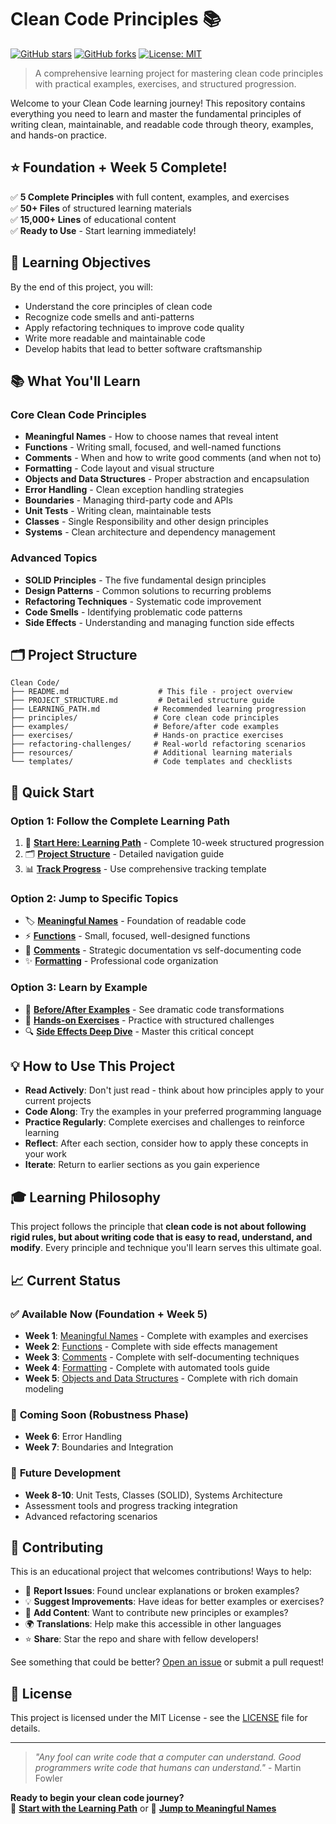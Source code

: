 # Clean Code Principles 📚

[![GitHub stars](https://img.shields.io/github/stars/FrankS36/clean-code-principles?style=social)](https://github.com/FrankS36/clean-code-principles/stargazers)
[![GitHub forks](https://img.shields.io/github/forks/FrankS36/clean-code-principles?style=social)](https://github.com/FrankS36/clean-code-principles/network)
[![License: MIT](https://img.shields.io/badge/License-MIT-yellow.svg)](https://opensource.org/licenses/MIT)

> A comprehensive learning project for mastering clean code principles with practical examples, exercises, and structured progression.

Welcome to your Clean Code learning journey! This repository contains everything you need to learn and master the fundamental principles of writing clean, maintainable, and readable code through theory, examples, and hands-on practice.

## ⭐ **Foundation + Week 5 Complete!**

✅ **5 Complete Principles** with full content, examples, and exercises  
✅ **50+ Files** of structured learning materials  
✅ **15,000+ Lines** of educational content  
✅ **Ready to Use** - Start learning immediately!

## 🎯 Learning Objectives

By the end of this project, you will:

- Understand the core principles of clean code
- Recognize code smells and anti-patterns
- Apply refactoring techniques to improve code quality
- Write more readable and maintainable code
- Develop habits that lead to better software craftsmanship

## 📚 What You'll Learn

### Core Clean Code Principles
- **Meaningful Names** - How to choose names that reveal intent
- **Functions** - Writing small, focused, and well-named functions
- **Comments** - When and how to write good comments (and when not to)
- **Formatting** - Code layout and visual structure
- **Objects and Data Structures** - Proper abstraction and encapsulation
- **Error Handling** - Clean exception handling strategies
- **Boundaries** - Managing third-party code and APIs
- **Unit Tests** - Writing clean, maintainable tests
- **Classes** - Single Responsibility and other design principles
- **Systems** - Clean architecture and dependency management

### Advanced Topics
- **SOLID Principles** - The five fundamental design principles
- **Design Patterns** - Common solutions to recurring problems
- **Refactoring Techniques** - Systematic code improvement
- **Code Smells** - Identifying problematic code patterns
- **Side Effects** - Understanding and managing function side effects

## 🗂️ Project Structure

```
Clean Code/
├── README.md                    # This file - project overview
├── PROJECT_STRUCTURE.md         # Detailed structure guide
├── LEARNING_PATH.md            # Recommended learning progression
├── principles/                 # Core clean code principles
├── examples/                   # Before/after code examples
├── exercises/                  # Hands-on practice exercises
├── refactoring-challenges/     # Real-world refactoring scenarios
├── resources/                  # Additional learning materials
└── templates/                  # Code templates and checklists
```

## 🚀 Quick Start

### **Option 1: Follow the Complete Learning Path**
1. 📖 **[Start Here: Learning Path](./LEARNING_PATH.md)** - Complete 10-week structured progression
2. 🗂️ **[Project Structure](./PROJECT_STRUCTURE.md)** - Detailed navigation guide
3. 📊 **[Track Progress](./LEARNING_PATH.md#progress-tracking-and-assessment)** - Use comprehensive tracking template

### **Option 2: Jump to Specific Topics**
- 🏷️ **[Meaningful Names](./principles/01-meaningful-names/README.md)** - Foundation of readable code
- ⚡ **[Functions](./principles/02-functions/README.md)** - Small, focused, well-designed functions  
- 💬 **[Comments](./principles/03-comments/README.md)** - Strategic documentation vs self-documenting code
- ✨ **[Formatting](./principles/04-formatting/README.md)** - Professional code organization

### **Option 3: Learn by Example**
- 👀 **[Before/After Examples](./examples/before-after/)** - See dramatic code transformations
- 🎯 **[Hands-on Exercises](./exercises/principle-practice/)** - Practice with structured challenges
- 🔍 **[Side Effects Deep Dive](./resources/concepts/side-effects.md)** - Master this critical concept

## 💡 How to Use This Project

- **Read Actively**: Don't just read - think about how principles apply to your current projects
- **Code Along**: Try the examples in your preferred programming language
- **Practice Regularly**: Complete exercises and challenges to reinforce learning
- **Reflect**: After each section, consider how to apply these concepts in your work
- **Iterate**: Return to earlier sections as you gain experience

## 🎓 Learning Philosophy

This project follows the principle that **clean code is not about following rigid rules, but about writing code that is easy to read, understand, and modify**. Every principle and technique you'll learn serves this ultimate goal.

## 📈 Current Status

### ✅ **Available Now (Foundation + Week 5)**
- **Week 1**: [Meaningful Names](./principles/01-meaningful-names/) - Complete with examples and exercises
- **Week 2**: [Functions](./principles/02-functions/) - Complete with side effects management
- **Week 3**: [Comments](./principles/03-comments/) - Complete with self-documenting techniques  
- **Week 4**: [Formatting](./principles/04-formatting/) - Complete with automated tools guide
- **Week 5**: [Objects and Data Structures](./principles/05-objects-and-data/) - Complete with rich domain modeling

### 🚧 **Coming Soon (Robustness Phase)**
- **Week 6**: Error Handling  
- **Week 7**: Boundaries and Integration

### 🎯 **Future Development**
- **Week 8-10**: Unit Tests, Classes (SOLID), Systems Architecture
- Assessment tools and progress tracking integration
- Advanced refactoring scenarios

## 🤝 Contributing

This is an educational project that welcomes contributions! Ways to help:

- 🐛 **Report Issues**: Found unclear explanations or broken examples?
- 💡 **Suggest Improvements**: Have ideas for better examples or exercises?
- 🔧 **Add Content**: Want to contribute new principles or examples?
- 🌍 **Translations**: Help make this accessible in other languages
- ⭐ **Share**: Star the repo and share with fellow developers!

See something that could be better? [Open an issue](https://github.com/FrankS36/clean-code-principles/issues) or submit a pull request!

## 📄 License

This project is licensed under the MIT License - see the [LICENSE](LICENSE) file for details.

---

> *"Any fool can write code that a computer can understand. Good programmers write code that humans can understand."* - Martin Fowler

**Ready to begin your clean code journey?**  
🚀 **[Start with the Learning Path](./LEARNING_PATH.md)** or 🎯 **[Jump to Meaningful Names](./principles/01-meaningful-names/README.md)**
